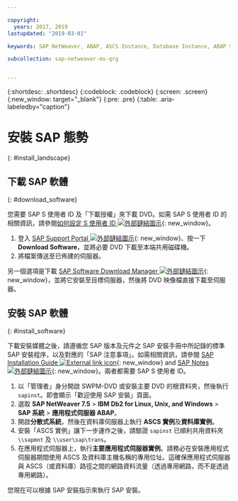 ```yaml
---

copyright:
  years: 2017, 2019
lastupdated: "2019-03-01"

keywords: SAP NetWeaver, ABAP, ASCS Instance, Database Instance, ABAP SAP Central Services, SWPM, application server, database server

subcollection: sap-netweaver-ms-qrg


---
```


{:shortdesc: .shortdesc}
{:codeblock: .codeblock}
{:screen: .screen}
{:new_window: target="_blank"}
{:pre: .pre}
{:table: .aria-labeledby="caption"}

# 安裝 SAP 態勢
{: #install_landscape}

## 下載 SAP 軟體
{: #download_software}

您需要 SAP S 使用者 ID 及「下載授權」來下載 DVD。如需 SAP S 使用者 ID 的相關資訊，請參閱[如何設定 S 使用者 ID ![外部鏈結圖示](../icons/launch-glyph.svg "外部鏈結圖示")](https://www.youtube.com/watch?v=4wICiRTP8u0/){: new_window}。

1. 登入 [SAP Support Portal ![外部鏈結圖示](../icons/launch-glyph.svg "外部鏈結圖示")](https://support.sap.com/en/index.html){: new_window}、按一下 **Download Software**，並將必要 DVD 下載至本端共用磁碟機。
2. 將檔案傳送至已佈建的伺服器。

另一個選項是下載 [SAP Software Download Manager ![外部鏈結圖示](../icons/launch-glyph.svg "外部鏈結圖示")](https://support.sap.com/en/my-support/software-downloads.html#section_995042677){: new_window}，並將它安裝至目標伺服器，然後將 DVD 映像檔直接下載至伺服器。

## 安裝 SAP 軟體
{: #install_software}

下載安裝媒體之後，請遵循您 SAP 版本及元件之 SAP 安裝手冊中所記錄的標準 SAP 安裝程序，以及對應的「SAP 注意事項」。如需相關資訊，請參閱 [SAP Installation Guide ![External link icon](../icons/launch-glyph.svg "External link icon")](https://service.sap.com/instguides){: new_window} and [SAP Notes ![外部鏈結圖示](../icons/launch-glyph.svg "外部鏈結圖示")](https://support.sap.com){: new_window}。兩者都需要 SAP S 使用者 ID。

1. 以「管理者」身分開啟 SWPM-DVD 或安裝主要 DVD 的根資料夾，然後執行 `sapinst`。即會顯示「歡迎使用 SAP 安裝」頁面。
2. 選取 **SAP NetWeaver 7.5** > **IBM Db2 for Linux, Unix, and Windows** > **SAP 系統** > **應用程式伺服器 ABAP**。
3. 開啟**分散式系統**，然後在資料庫伺服器上執行 **ASCS 實例**及**資料庫實例**。
4. 安裝「ASCS 實例」讓下一步運作之後，請驗證 `sapinst` 已順利共用資料夾 `\\sapmnt` 及 `\\user\sap\trans`。
5. 在應用程式伺服器上，執行**主要應用程式伺服器實例**。請務必在安裝應用程式伺服器期間使用 ASCS 及資料庫主機名稱的專用位址。這確保應用程式伺服器與 ASCS（或資料庫）路徑之間的網路資料流量（透過專用網路，而不是透過專用網路）。

您現在可以根據 SAP 安裝指示來執行 SAP 安裝。
